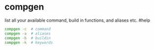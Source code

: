 # compgen
list all your available command, build in functions, and aliases etc.
#help 

```bash
compgen -c  # command
compgen -a  # aliases
compgen -b  # buildin
compgen -k  # keywords
```
